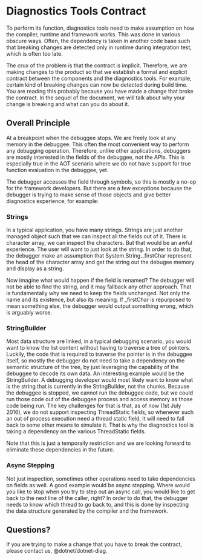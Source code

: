 # Diagnostics Tools Contract

To perform its function, diagnostics tools need to make assumption on how the compiler, runtime and framework works. This was done in various obscure ways. Often, the dependency is taken in another code base such that breaking changes are detected only in runtime during integration test, which is often too late. 

The crux of the problem is that the contract is implicit. Therefore, we are making changes to the product so that we establish a formal and explicit contract between the components and the diagnostics tools. For example, certain kind of breaking changes can now be detected during build time. You are reading this probably because you have made a change that broke the contract. In the sequel of the document, we will talk about why your change is breaking and what can you do about it.

## Overall Principle
At a breakpoint when the debuggee stops. We are freely look at any memory in the debuggee. This often the most convenient way to perform any debugging operation. Therefore, unlike other applications, debuggers are mostly interested in the fields of the debuggee, not the APIs. This is especially true in the AOT scenario where we do not have support for true function evaluation in the debuggee, yet.

The debugger accesses the field through symbols, so this is mostly a no-op for the framework developers. But there are a few exceptions because the debugger is trying to make sense of those objects and give better diagnostics experience, for example:

### Strings
In a typical application, you have many strings. Strings are just another managed object such that we can inspect all the fields out of it. There is character array, we can inspect the characters. But that would be an awful experience. The user will want to just look at the string. In order to do that, the debugger make an assumption that System.String._firstChar represent the head of the character array and get the string out the debugee memory and display as a string. 

Now imagine what would happen if the field is renamed? The debugger will not be able to find the string, and it may fallback any other approach. That is fundamentally why we need to keep the fields unchanged. Not only the name and its existence, but also its meaning. If _firstChar is repurposed to mean something else, the debugger would output something wrong, which is arguably worse.

### StringBuilder
Most data structure are linked, in a typical debugging scenario, you would want to know the list content without having to traverse a tree of pointers. Luckily, the code that is required to traverse the pointer is in the debuggee itself, so mostly the debugger do not need to take a dependency on the semantic structure of the tree, by just leveraging the capability of the debuggee to decode its own data. An interesting example would be the StringBuilder. A debugging developer would most likely want to know what is the string that is currently in the StringBuilder, not the chunks. Because the debuggee is stopped, we cannot run the debuggee code, but we could run those code out of the debuggee process and access memory as those code being run. The key challenges for that is that, as of now (1st July 2016), we do not support inspecting ThreadStatic fields, so whenever such an out of process execution need a thread static field, it will need to fall back to some other means to simulate it. That is why the diagnostics tool is taking a dependency on the various ThreadStatic fields. 

Note that this is just a temporaily restriction and we are looking forward to eliminate these dependencies in the future.

### Async Stepping
Not just inspection, sometimes other operations need to take dependencies on fields as well. A good example would be async stepping. Where would you like to stop when you try to step out an async call, you would like to get back to the next line of the caller, right? In order to do that, the debugger needs to know which thread to go back to, and this is done by inspecting the data structure generated by the compiler and the framework.

## Questions?
If you are trying to make a change that you have to break the contract, please contact us, @dotnet/dotnet-diag.